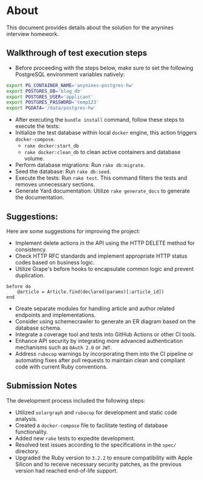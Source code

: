 # About

This document provides details about the solution for the anynines interview homework.

## Walkthrough of test execution steps

- Before proceeding with the steps below, make sure to set the following PostgreSQL environment variables natively:
```bash
export PG_CONTAINER_NAME='anynines-postgres-hw'
export POSTGRES_DB='blog_db'
export POSTGRES_USER='applicant'
export POSTGRES_PASSWORD='temp123'
export PGDATA='/data/postgres-hw'
```

- After executing the `bundle install` command, follow these steps to execute the tests:
- Initialize the test database within local `docker` engine, this action triggers `docker-compose`.
    - `rake docker:start_db` 
    - `rake docker:clean_db` to clean active containers and database volume.
- Perform database migrations: Run `rake db:migrate`.
- Seed the database: Run `rake db:seed`.
- Execute the tests: Run `rake test`. This command filters the tests and removes unnecessary sections.
- Generate Yard documentation: Utilize `rake generate_docs` to generate the documentation.

## Suggestions:

Here are some suggestions for improving the project:

- Implement delete actions in the API using the HTTP DELETE method for consistency.
- Check HTTP RFC standards and implement appropriate HTTP status codes based on business logic.
- Utilize Grape's before hooks to encapsulate common logic and prevent duplication.
```
before do
    @article = Article.find(declared(params)[:article_id])
end
```
- Create separate modules for handling article and author related endpoints and implementations.
- Consider using schemecrawler to generate an ER diagram based on the database schema.
- Integrate a coverage tool and tests into GitHub Actions or other CI tools.
- Enhance API security by integrating more advanced authentication mechanisms such as `OAuth 2.0` or `JWT`.
- Address `rubocop` warnings by incorporating them into the CI pipeline or automating fixes after pull requests to maintain clean and compliant code with current Ruby conventions.


## Submission Notes

The development process included the following steps:

- Utilized `solargraph` and `rubocop` for development and static code analysis.
- Created a `docker-compose` file to facilitate testing of database functionality.
- Added new `rake` tests to expedite development.
- Resolved test issues according to the specifications in the `spec/` directory.
- Upgraded the Ruby version to `3.2.2` to ensure compatibility with Apple Silicon and to receive necessary security patches, as the previous version had reached end-of-life support.
